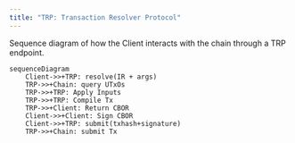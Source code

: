 ```yaml
---
title: "TRP: Transaction Resolver Protocol"
---
```


Sequence diagram of how the Client interacts with the chain through a TRP endpoint.

```mermaid
sequenceDiagram
    Client->>+TRP: resolve(IR + args)
    TRP->>+Chain: query UTxOs
    TRP->>+TRP: Apply Inputs
    TRP->>+TRP: Compile Tx
    TRP->>+Client: Return CBOR
    Client->>+Client: Sign CBOR
    Client->>+TRP: submit(txhash+signature)
    TRP->>+Chain: submit Tx
```    